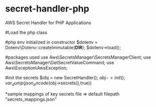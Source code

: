 # secret-handler-php
AWS Secret Handler for PHP Applications


#Load the php class

#php env initialized in constructor
   $dotenv = Dotenv\Dotenv::createImmutable(__DIR__);
   $dotenv->load();

#packages used
   use Aws\SecretsManager\SecretsManagerClient; 
   use Aws\SecretsManager\GetSecretValueCommand; 
   use Aws\Exception\AwsException;

#init the secrets
   $obj = new SecretHandler();
   $obj->init();
   var_dump(json_encode($obj->secrets(),true))


*sample mappings of key secrets file => default filepath "secrets_mappings.json"
